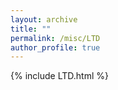 ```yaml
---
layout: archive
title: ""
permalink: /misc/LTD
author_profile: true
---
```


{% include LTD.html %}
